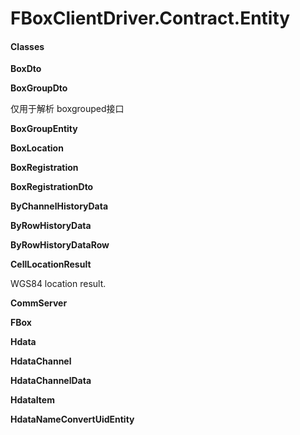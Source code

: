 # FBoxClientDriver.Contract.Entity

####  Classes <a id="classes"></a>

**BoxDto**

**BoxGroupDto**

仅用于解析 boxgrouped接口

**BoxGroupEntity**

**BoxLocation**

**BoxRegistration**

**BoxRegistrationDto**

**ByChannelHistoryData**

**ByRowHistoryData**

**ByRowHistoryDataRow**

**CellLocationResult**

WGS84 location result.

**CommServer**

**FBox**

**Hdata**

**HdataChannel**

**HdataChannelData**

**HdataItem**

**HdataNameConvertUidEntity**

